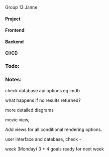 Group 13
Janne


#### Project

#### Frontend

#### Backend

#### CI/CD



### Todo:



### Notes:

check database api options eg imdb

what happens if no results returned?

more detailed diagrams

movie view, 

Add views for all conditional rendering options.

user interface and database, check - 

week (Monday)  3 + 4 goals ready for next week